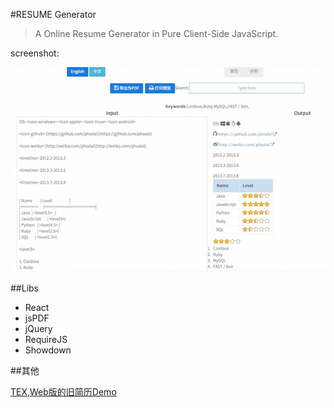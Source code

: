 #RESUME Generator

> A Online Resume Generator in Pure Client-Side JavaScript.

screenshot: 

![markdown](markdown.jpg)

##Libs

- React
- jsPDF
- jQuery
- RequireJS
- Showdown


##其他

[TEX,Web版的旧简历Demo](https://github.com/phodal/OLD-RESUME)
